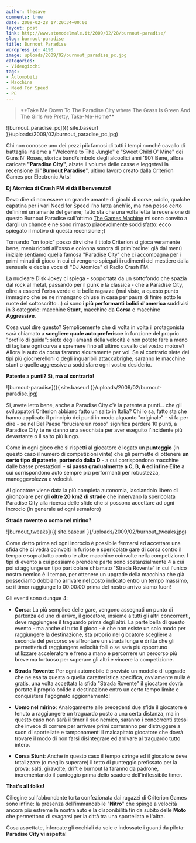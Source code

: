 ```yaml
---
author: thesave
comments: true
date: 2009-02-28 17:20:34+00:00
layout: post
link: http://www.atomodelmale.it/2009/02/28/burnout-paradise/
slug: burnout-paradise
title: Burnout Paradise
wordpress_id: 4190
image: uploads/2009/02/burnout_paradise_pc.jpg
categories:
- Videogiochi
tags:
- Automobili
- Macchina
- Need For Speed
- PC
---
```


<blockquote>**Take Me Down To The Paradise City where The Grass Is Green And The Girls Are Pretty, Take-Me-Home**</blockquote>

![burnout_paradise_pc]({{ site.baseurl }}/uploads/2009/02/burnout_paradise_pc.jpg)

Chi non conosce uno dei pezzi più famosi di tutti i tempi nonché cavallo di battaglia insieme a "Welcome to The Jungle" e "Sweet Child O' Mine" dei Guns N' Roses, storica band/simbolo degli alcoolici anni '90? Bene, allora caricate **"Paradise City"**, alzate il volume delle casse e leggetevi la recensione di "**Burnout Paradise**", ultimo lavoro creato dalla Criterion Games per Electronic Arts!

**Dj Atomica di Crash FM vi dà il benvenuto!**

Devo dire di non essere un grande amante di giochi di corse, oddio, qualche capatina per i vari Need for Speed l'ho fatta anch'io, ma non posso certo definirmi un amante del genere; fatto sta che una volta letta la recensione di questo Burnout Paradise sull'ottimo [The Games Machine](http://www.tgmonline.it/) mi sono convito a dargli un chance e ne sono rimasto piacevolmente soddisfatto: ecco spiegato il motivo di questa recensione ;)

Tornando "on topic" posso dirvi che il titolo Criterion si gioca veramente bene, menù ridotti all'osso e colonna sonora di prim'ordine: già dal menù iniziale sentiamo quella famosa "Paradise City" che ci accompagna per i primi minuti di gioco in cui ci vengono spiegati i rudimenti del mestiere dalla sensuale e decisa voce di "DJ Atomica" di Radio Crash FM.

La nucleare Disk Jokey ci spiega - sopportata da un sottofondo che spazia dal rock al metal, passando per il punk e la classica - che a Paradise City, oltre a esserci l'erba verde e le belle ragazze (mai viste, a questo punto immagino che se ne rimangano chiuse in casa per paura di finire sotto le ruote del sottoscritto...) ci sono **i più performanti bolidi d'america** suddivisi in 3 categorie: macchine **Stunt**, macchine da **Corsa** e macchine **Aggressive**.

Cosa vuol dire questo? Semplicemente che di volta in volta il protagonista sarà chiamato a **scegliere quale auto preferisce** in funzione del proprio "profilo di guida": siete degli amanti della velocità e non potete fare a meno di tagliare ogni curva e spremere fino all'ultimo cavallo del vostro motore? Allora le auto da corsa faranno sicuramente per voi. Se al contrario siete dei tipi più giocherelloni o degli inguaribili attaccabrighe, saranno le macchine stunt o quelle aggressive a soddisfare ogni vostro desiderio.

**Patente a punti? Sì, ma al contrario!**

![burnout-paradise]({{ site.baseurl }}/uploads/2009/02/burnout-paradise.jpg)

Si, avete letto bene, anche a Paradise City c'è la patente a punti... che gli sviluppatori Criterion abbiano fatto un salto in Italia? Chi lo sa, fatto sta che hanno applicato il principio dei punti in modo alquanto "originale" - si fa per dire - se nel Bel Paese "bruciare un rosso" significa perdere 10 punti, a Paradise City te ne danno una secchiata per aver eseguito l'incidente più devastante o il salto più lungo.

Come in ogni gioco che si rispetti al giocatore è legato un **punteggio** (in questo caso il numero di competizioni vinte) che gli permette di ottenere **un certo tipo di patente**, **partendo dalla D** - a cui corrispondono macchine dalle basse prestazioni - **si passa gradualmente a C, B, A ed infine Elite** a cui corrispondono auto sempre più performanti per robustezza, maneggevolezza e velocità.

Al giocatore viene data la più completa autonomia, lasciandolo libero di gironzolare per gli **oltre 20 km2 di strade** che innervano la spericolata Paradise City alla ricerca delle sfide che si possono accettare ad ogni incrocio (in generale ad ogni semaforo)

**Strada rovente o uomo nel mirino?**

![burnout_tweaks]({{ site.baseurl }}/uploads/2009/02/burnout_tweaks.jpg)

Come detto prima ad ogni incrocio è possibile fermarsi ed accettare una sfida che ci vedrà coinvolti in furiose e spericolate gare di corsa contro il tempo e soprattutto contro le altre macchine coinvolte nella competizione. I tipi di evento a cui possiamo prendere parte sono sostanzialmente 4 a cui poi si aggiunge un tipo particolare chiamato "Strada Rovente" in cui l'unico nostro nemico è il tempo, per ottenere un upgrade della macchina che già possediamo dobbiamo arrivare nel posto indicato entro un tempo massimo, se il timer raggiunge lo 00:00:00 prima del nostro arrivo siamo fuori!

Gli eventi sono dunque 4:

	
  * **Corsa**: La più semplice delle gare, vengono assegnati un punto di partenza ed uno di arrivo, il giocatore, insieme a tutti gli altri concorrenti, deve raggiungere il traguardo prima degli altri. La parte bella di questo evento - ma anche di tutto il gioco - è che non esiste un solo modo per raggiungere la destinazione, sta proprio nel giocatore scegliere a seconda del percorso se affrontare un strada lunga e dritta che gli permetterà di raggiungere velocità folli o se sarà più opportuno utilizzare acceleratore e freno a mano e percorrere un percorso più breve ma tortuoso per superare gli altri e vincere la competizione.

	
  * **Strada Rovente:** Per ogni automobile è previsto un modello di upgrade che ne esalta questa o quella caratteristica specifica, ovviamente nulla è gratis, una volta accettata la sfida "Strada Rovente" il giocatore dovrà portate il proprio bolide a destinazione entro un certo tempo limite e conquisterà l'agognato aggiornamento!

	
  * **Uomo nel mirino**: Analogamente alle precedenti due sfide il giocatore è tenuto a raggiungere un traguardo posto a una certa distanza, ma in questo caso non sarà il timer il suo nemico, saranno i concorrenti stessi che invece di correre per arrivare primi correranno per distruggere a suon di sportellate e tamponamenti il malcapitato giocatore che dovrà trovare il modo di non farsi disintegrare ed arrivare al traguardo tutto intero.

	
  * **Corsa Stunt**: Anche in questo caso il tempo stringe ed il giocatore deve totalizzare (o meglio superare) il tetto di punteggio prefissato per la prova: salti, giravolte, drift e burnout la faranno da padrone, incrementando il punteggio prima dello scadere dell'inflessibile timer.

**That's all folks!**

Ciliegine sull'abbondante torta confezionata dai ragazzi di Criterion Games sono infine: la presenza dell'immancabile "**Nitro**" che spinge a velocità ancora più estreme la nostra auto e la disponibilità fin da subito delle **Moto** che permettono di svagarsi per la città tra una sportellata e l'altra.

Cosa aspettate, inforcate gli occhiali da sole e indossate i guanti da pilota: **Paradise City vi aspetta**!
